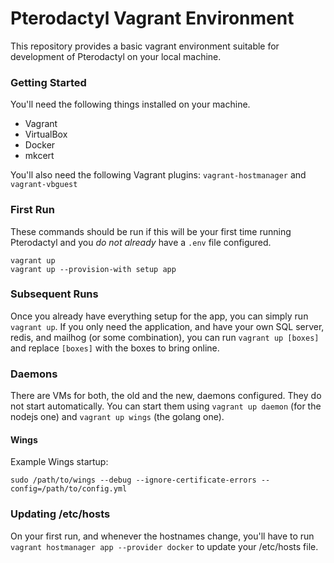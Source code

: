 # Pterodactyl Vagrant Environment
This repository provides a basic vagrant environment suitable for development of Pterodactyl on your local machine.

### Getting Started
You'll need the following things installed on your machine.

* Vagrant
* VirtualBox
* Docker
* mkcert

You'll also need the following Vagrant plugins: `vagrant-hostmanager` and `vagrant-vbguest`

### First Run
These commands should be run if this will be your first time running Pterodactyl and you _do not already_ have a `.env` file configured.
```
vagrant up
vagrant up --provision-with setup app
```

### Subsequent Runs
Once you already have everything setup for the app, you can simply run `vagrant up`. If you only need the application, and have your own SQL server, redis, and mailhog (or some combination), you can run `vagrant up [boxes]` and replace `[boxes]` with the boxes to bring online.

### Daemons
There are VMs for both, the old and the new, daemons configured. They do not start automatically. You can start them using `vagrant up daemon` (for the nodejs one) and `vagrant up wings` (the golang one).

#### Wings
Example Wings startup:
```
sudo /path/to/wings --debug --ignore-certificate-errors --config=/path/to/config.yml
```

### Updating /etc/hosts
On your first run, and whenever the hostnames change, you'll have to run `vagrant hostmanager app --provider docker` to update your /etc/hosts file.
